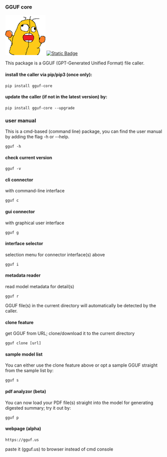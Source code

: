 ### GGUF core
[<img src="https://raw.githubusercontent.com/calcuis/gguf-core/master/gguf.gif" width="128" height="128">](https://github.com/calcuis/gguf-core)
[![Static Badge](https://img.shields.io/badge/core-release-orange?logo=github)](https://github.com/calcuis/gguf-core/releases)

This package is a GGUF (GPT-Generated Unified Format) file caller.
#### install the caller via pip/pip3 (once only):
```
pip install gguf-core
```
#### update the caller (if not in the latest version) by:
```
pip install gguf-core --upgrade
```
### user manual
This is a cmd-based (command line) package, you can find the user manual by adding the flag -h or --help.
```
gguf -h
```
#### check current version
```
gguf -v
```
#### cli connector
with command-line interface
```
gguf c
```
#### gui connector
with graphical user interface
```
gguf g
```
#### interface selector
selection menu for connector interface(s) above
```
gguf i
```
#### metadata reader
read model metadata for detail(s)
```
gguf r
```
GGUF file(s) in the current directory will automatically be detected by the caller.
#### clone feature
get GGUF from URL; clone/download it to the current directory
```
gguf clone [url]
```
#### sample model list
You can either use the clone feature above or opt a sample GGUF straight from the sample list by:
```
gguf s
```
#### pdf analyzor (beta)
You can now load your PDF file(s) straight into the model for generating digested summary; try it out by:
```
gguf p
```
#### webpage (alpha)
```
https://gguf.us
```
paste it (gguf.us) to browser instead of cmd console
